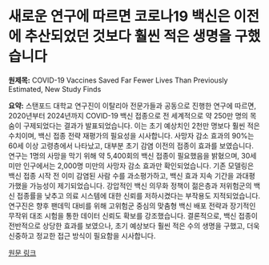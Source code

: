 # 새로운 연구에 따르면 코로나19 백신은 이전에 추산되었던 것보다 훨씬 적은 생명을 구했습니다

**원제목:** COVID-19 Vaccines Saved Far Fewer Lives Than Previously Estimated, New Study Finds

**요약:** 스탠포드 대학교 연구진이 이탈리아 전문가들과 공동으로 진행한 연구에 따르면, 2020년부터 2024년까지 COVID-19 백신 접종으로 전 세계적으로 약 250만 명의 목숨이 구제되었다는 결과가 발표되었습니다. 이는 초기 예상치인 2천만 명보다 훨씬 적은 수치이며, 백신 접종 전략 재평가의 필요성을 시사합니다.  사망자 감소 효과의 90%는 60세 이상 고령층에서 나타났고, 대부분 초기 감염 이전의 접종이 효과를 보였습니다.  연구는 1명의 사망을 막기 위해 약 5,400회의 백신 접종이 필요했음을 밝혔으며, 30세 미만 인구에서는 2,000명 미만의 사망자 감소 효과만 확인되었습니다.  기존 모델링은 백신 접종 시작 전 이미 감염된 사람 수를 과소평가하고, 백신 효과 지속 기간을 과대평가했을 가능성이 제기되었습니다.  강압적인 백신 의무화 정책이 젊은층과 저위험군의 백신 접종률을 낮추고 의료 시스템에 대한 신뢰를 저하시켰다는 부작용도 지적되었습니다.  연구진은 향후 팬데믹 대비를 위해 고위험군 중심의 맞춤형 백신 배포 전략과  장기적인 무작위 대조 시험을 통한 데이터 신뢰도 확보를 강조했습니다.  결론적으로, 백신 접종이 전반적으로 상당한 효과를 보였으나, 초기 예상보다 훨씬 적은 수의 생명을 구했고,  더욱 신중하고 정교한 접근 방식이 필요함을 시사합니다.

[원문 링크](https://www.nysun.com/article/covid-19-vaccines-saved-far-fewer-lives-than-previously-estimated-new-study-finds)

